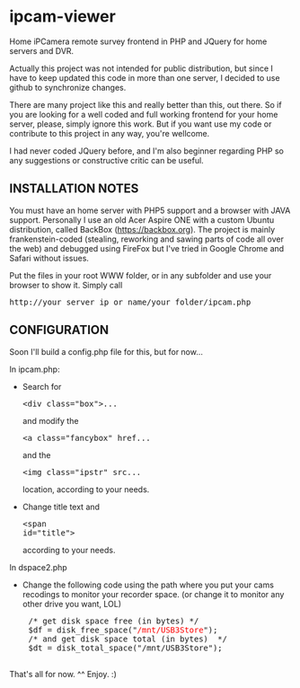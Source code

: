 # ipcam-viewer
Home iPCamera remote survey frontend in PHP and JQuery for home servers and DVR.

Actually this project was not intended for public distribution, but since I have to keep updated this code 
in more than one server, I decided to use github to synchronize changes. 

There are many project like this and really better than this, out there. So if you are looking for a well coded and full working
frontend for your home server, please, simply ignore this work. But if you want use my code or contribute to this project 
in any way, you're wellcome.

I had never coded JQuery before, and I'm also beginner regarding PHP so any suggestions or constructive
critic can be useful.

INSTALLATION NOTES
------------------
You must have an home server with PHP5 support and a browser with JAVA support. Personally I use an old Acer Aspire ONE with 
a custom Ubuntu distribution, called BackBox (https://backbox.org). The project is mainly frankenstein-coded (stealing, reworking and sawing parts of code all over the web) and debugged using FireFox but I've tried in Google Chrome and Safari without issues.

Put the files in your root WWW folder, or in any subfolder and use your browser to show it. 
Simply call <pre>http://your_server_ip_or_name/your_folder/ipcam.php</pre>

CONFIGURATION
-------------
Soon I'll build a config.php file for this, but for now...

In ipcam.php:
   - Search for <pre><<span>div class="box"</span>>...</pre> and modify the <pre><<span>a class="fancybox" href...</span></pre> and the <pre><<span>img class="ipstr" src...</span></pre> location, according to your needs.
  
   - Change title text and <pre><<span>span id="title"</span>></pre> according to your needs.

In dspace2.php
   - Change the following code using the path where you put your cams recodings to monitor your recorder space.
   (or change it to monitor any other drive you want, LOL)
   <pre>
   	/* get disk space free (in bytes) */
	$df = disk_free_space("<font color="red">/mnt/USB3Store</font>");
	/* and get disk space total (in bytes)  */
	$dt = disk_total_space("/mnt/USB3Store");
   </pre>

That's all for now. ^^ Enjoy. :)

